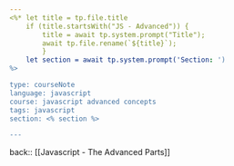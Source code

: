 ```yaml
---
<%* let title = tp.file.title 
	if (title.startsWith("JS - Advanced")) { 
		title = await tp.system.prompt("Title"); 
		await tp.file.rename(`${title}`); 
		}
	let section = await tp.system.prompt('Section: ')
%>

type: courseNote
language: javascript
course: javascript advanced concepts
tags: javascript
section: <% section %>

---
```


back:: [[Javascript - The Advanced Parts]]